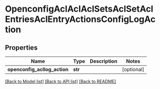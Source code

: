 # OpenconfigAclAclAclSetsAclSetAclEntriesAclEntryActionsConfigLogAction

## Properties
Name | Type | Description | Notes
------------ | ------------- | ------------- | -------------
**openconfig_acllog_action** | **str** |  | [optional] 

[[Back to Model list]](../README.md#documentation-for-models) [[Back to API list]](../README.md#documentation-for-api-endpoints) [[Back to README]](../README.md)


